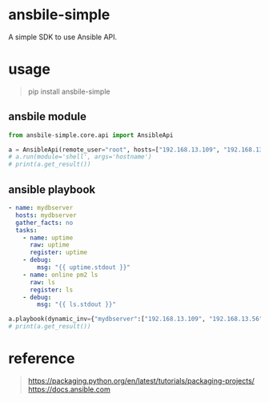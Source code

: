 # ansbile-simple  
A simple SDK to use Ansible API.

# usage  
> pip install ansbile-simple  

## ansbile module  
```python
from ansbile-simple.core.api import AnsibleApi

a = AnsibleApi(remote_user="root", hosts=["192.168.13.109", "192.168.13.56"], remote_password={"conn_pass": "password"})
# a.run(module='shell', args='hostname')
# print(a.get_result())
```


## ansible playbook  
```yaml
- name: mydbserver
  hosts: mydbserver
  gather_facts: no
  tasks:
    - name: uptime
      raw: uptime
      register: uptime
    - debug:
        msg: "{{ uptime.stdout }}"
    - name: online pm2 ls
      raw: ls
      register: ls
    - debug:
        msg: "{{ ls.stdout }}"
```
```python
a.playbook(dynamic_inv={"mydbserver":["192.168.13.109", "192.168.13.56"]}, playbooks=['test.yml'])
# print(a.get_result())
```


# reference
> https://packaging.python.org/en/latest/tutorials/packaging-projects/  
> https://docs.ansible.com  
